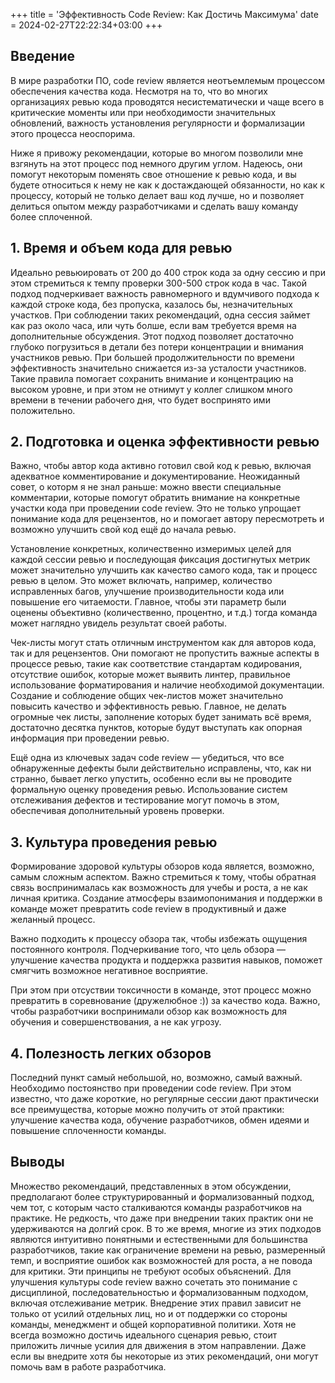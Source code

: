 +++
title = 'Эффективность Code Review: Как Достичь Максимума'
date = 2024-02-27T22:22:34+03:00
+++

## Введение

В мире разработки ПО, code review является неотъемлемым процессом обеспечения качества кода. 
Несмотря на то, что во многих организациях ревью кода проводятся несистематически и чаще всего в критические моменты или при необходимости значительных обновлений,
важность установления регулярности и формализации этого процесса неоспорима.

Ниже я привожу рекомендации, которые во многом позволили мне взгянуть на этот процесс под немного другим углом.
Надеюсь, они помогут некоторым поменять свое отношение к ревью кода, и вы будете относиться к нему не как к достаждающей обязанности,
но как к процессу, который не только делает ваш код лучше, но и позволяет делиться опытом между разработчиками и cделать вашу команду более сплоченной.

## 1. Время и объем кода для ревью

Идеально ревьюировать от 200 до 400 строк кода за одну сессию и при этом стремиться к темпу проверки 300-500 строк кода в час. 
Такой подход подчеркивает важность равномерного и вдумчивого подхода к каждой строке кода, без пропуска, казалось бы, незначительных участков.
При соблюдении таких рекомендаций, одна сессия займет как раз около часа, или чуть болше, если вам требуется время на дополнительные обсуждения.
Этот подход позволяет достаточно глубоко погрузиться в детали без потери концентрации и внимания участников ревью.
При большей продолжительности по времени эффективность значительно снижается из-за усталости участников. 
Такие правила помогает сохранить внимание и концентрацию на высоком уровне, и при этом не отнимут у коллег слишком много времени в течении рабочего дня, что будет воспринято ими положительно.

## 2. Подготовка и оценка эффективности ревью

Важно, чтобы автор кода активно готовил свой код к ревью, включая адекватное комментирование и документирование.
Неожиданный совет, о которм я не знал раньше: можно ввести специальные комментарии, которые помогут обратить внимание на конкретные участки кода при проведении code review.
Это не только упрощает понимание кода для рецензентов, но и помогает автору пересмотреть и возможно улучшить свой код ещё до начала ревью.

Установление конкретных, количественно измеримых целей для каждой сессии ревью и последующая фиксация достигнутых метрик может значительно улучшить как качество самого кода, так и процесс ревью в целом. 
Это может включать, например, количество исправленных багов, улучшение производительности кода или повышение его читаемости.
Главное, чтобы эти параметр были оценены объективно (количественно, процентно, и т.д.) тогда команда может наглядно увидель результат своей работы.

Чек-листы могут стать отличным инструментом как для авторов кода, так и для рецензентов. Они помогают не пропустить важные аспекты в процессе ревью, 
такие как соответствие стандартам кодирования, отсутствие ошибок, которые может выявить линтер, правильное использование форматирования и наличие необходимой документации. 
Создание и соблюдение общих чек-листов может значительно повысить качество и эффективность ревью.
Главное, не делать огромные чек листы, заполнение которых будет занимать всё время, достаточно десятка пунктов, которые будут выступать как опорная информация при проведении ревью.

Ещё одна из ключевых задач code review — убедиться, что все обнаруженные дефекты были действительно исправлены, что, как ни странно, бывает легко упустить, особенно если
вы не проводите формальную оценку проведения ревью.
Использование систем отслеживания дефектов и тестирование могут помочь в этом, обеспечивая дополнительный уровень проверки.

## 3. Культура проведения ревью

Формирование здоровой культуры обзоров кода является, возможно, самым сложным аспектом. 
Важно стремиться к тому, чтобы обратная связь воспринималась как возможность для учебы и роста, а не как личная критика. 
Создание атмосферы взаимопонимания и поддержки в команде может превратить code review в продуктивный и даже желанный процесс.

Важно подходить к процессу обзора так, чтобы избежать ощущения постоянного контроля. 
Подчеркивание того, что цель обзора — улучшение качества продукта и поддержка развития навыков, поможет смягчить возможное негативное восприятие.

При этом при отсуствии токсичности в команде, этот процесс можно превратить в соревнование (дружелюбное :)) за качество кода. 
Важно, чтобы разработчики воспринимали обзор как возможность для обучения и совершенствования, а не как угрозу.

## 4. Полезность легких обзоров

Последний пункт самый небольшой, но, возможно, самый важный.
Необходимо постоянство при проведении code review. При этом известно, что даже короткие, но регулярные сессии дают практически все преимущества, которые можно получить от этой практики:
улучшение качества кода, обучение разработчиков, обмен идеями и повышение сплоченности команды.


## Выводы

Множество рекомендаций, представленных в этом обсуждении, предполагают более структурированный и формализованный подход, чем тот, с которым часто сталкиваются команды разработчиков на практике. 
Не редкость, что даже при внедрении таких практик они не удерживаются на долгий срок. 
В то же время, многие из этих подходов являются интуитивно понятными и естественными для большинства разработчиков,
такие как ограничение времени на ревью, размеренный темп, и восприятие ошибок как возможностей для роста, а не повода для критики.
Эти принципы не требуют особых объяснений. 
Для улучшения культуры code review важно сочетать это понимание с дисциплиной, последовательностью и формализованным подходом, включая отслеживание метрик. 
Внедрение этих правил зависит не только от усилий отдельных лиц, но и от поддержки со стороны команды, менеджмент и общей корпоративной политики. 
Хотя не всегда возможно достичь идеального сценария ревью, стоит приложить личные усилия для движения в этом направлении.
Даже если вы внедрите хотя бы некоторые из этих рекомендаций, они могут помочь вам в работе разработчика.
